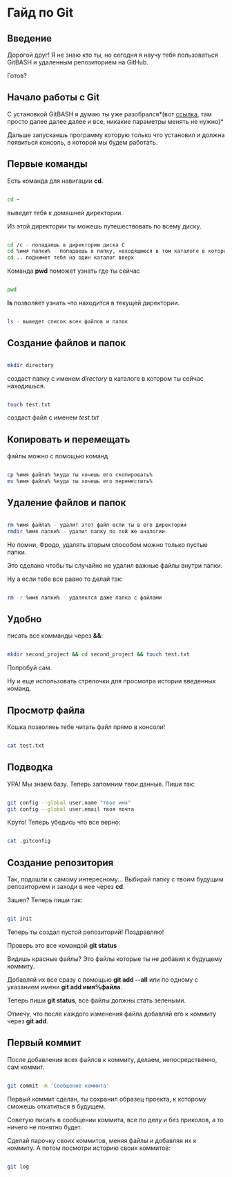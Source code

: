# Гайд по Git

## Введение

Дорогой друг! Я не знаю кто ты, но сегодня я научу тебя пользоваться GitBASH и удаленным репозиторием на GitHub.

Готов?

## Начало работы с Git

С установкой GitBASH я думаю ты уже разобрался*(вот [ссылка](https://git-scm.com/download/win), там просто далее далее далее и все, никакие параметры менять не нужно)*

Дальше запускаешь программу которую только что установил и должна появиться консоль, в которой мы будем работать.

## Первые команды

Есть команда для навигации **cd**.

```BASH

cd ~
```

выведет тебя к домашней директории.

Из этой директории ты можешь путешествовать по всему диску.

```BASH

cd /c - попадаешь в директорию диска С
cd %имя папки% - попадаешь в папку, находящююся в том каталоге в котором ты сейчас
cd .. поднимет тебя на один каталог вверх
```

Команда **pwd** поможет узнать где ты сейчас

```BASH

pwd
```

**ls** позволяет узнать что находится в текущей директории.

```BASH

ls - выведет список всех файлов и папок
```

## Создание файлов и папок

```BASH

mkdir directory
```

создаст папку с именем *directory* в каталоге в котором ты сейчас находишься.

```BASH

touch test.txt
```

создаст файл с именем *test.txt*

## Копировать и перемещать

файлы можно с помощью команд

```BASH

cp %имя файла% %куда ты хочешь его скопировать%
mv %имя файла% %куда ты хочешь его переместить%
```

## Удаление файлов и папок

```BASH

rm %имя файла% - удалит этот файл если ты в его директории
rmdir %имя папки% - удалит папку по той же аналогии
```

Но помни, Фродо, удалять вторым способом можно только пустые папки.

Это сделано чтобы ты случайно не удалил важные файлы внутри папки.

Ну а если тебе все равно то делай так:

```BASH

rm -r %имя папки% - удаляктся даже папка с файлами
```

## Удобно

писать все комманды через **&&**:

```BASH

mkdir second_project && cd second_project && touch test.txt
```

Попробуй сам.

Ну и еще использовать стрелочки для просмотра истории введенных команд.

## Просмотр файла

Кошка позволяеь тебе читать файл прямо в консоли!

```BASH

cat test.txt
```

## Подводка

УРА! Мы знаем базу. Теперь запомним твои данные. Пиши так:

```BASH

git config --global user.name "твое имя"
git config --global user.email твоя почта
```

Круто! Теперь убедись что все верно:

```BASH

cat .gitconfig
```

## Создание репозитория

Так, подошли к самому интересному... Выбирай папку с твоим будущим репозиторием и заходи в нее через **cd**.

Зашел? Теперь пиши так:

```BASH

git init
```

Теперь ты создал пустой репозиторий! Поздравляю!

Проверь это все командой **git status**

Видишь красные файлы? Это файлы которые ты не добавил к будущему коммиту.

Добавляй их все сразу с помощью **git add --all** или по одному с указанием имени **git add имя%файла**.

Теперь пиши **git status**, все файлы должны стать зелеными.

Отмечу, что после каждого изменения файла добавляй его к коммиту через **git add**.

## Первый коммит

После добавления всех файлов к коммиту, делаем, непосредственно, сам коммит.

```BASH

git commit -m 'Сообщение коммита'
```

Первый коммит сделан, ты сохранил образец проекта, к которому сможешь откатиться в будущем.

Советую писать в сообщении коммита, все по делу и без приколов, а то ничего не понятно будет.

Сделай парочку своих коммитов, меняя файлы и добавляя их к коммиту. А потом посмотри историю своих коммитов:

```BASH

git log
```


